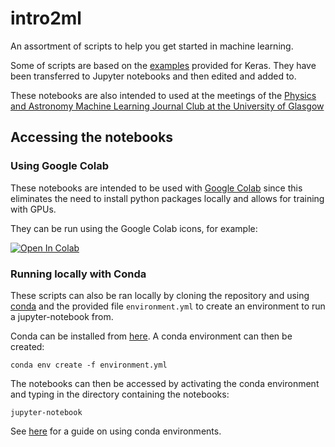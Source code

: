 # intro2ml
An assortment of scripts to help you get started in machine learning.

Some of scripts are based on the [examples](https://github.com/keras-team/keras/tree/master/examples) provided for Keras. They have been transferred to Jupyter notebooks and then edited and added to.

These notebooks are also intended to used at the meetings of the [Physics and Astronomy Machine Learning Journal Club at the University of Glasgow](https://phas-ml.github.io/)


## Accessing the notebooks

### Using Google Colab

These notebooks are intended to be used with [Google Colab](https://colab.research.google.com/) since this eliminates the need to install python packages locally and allows for training with GPUs.

They can be run using the Google Colab icons, for example:

[![Open In Colab](https://colab.research.google.com/assets/colab-badge.svg)](https://github.com/mj-will/intro2ml/blob/master/classification-MLP.ipynb)

### Running locally with Conda

These scripts can also be ran locally by cloning the repository and using [conda](https://docs.conda.io/en/latest/miniconda.html) and the provided file `environment.yml` to create an environment to run a jupyter-notebook from.

Conda can be installed from [here](https://docs.conda.io/en/latest/miniconda.html). A conda environment can then be created:

```
conda env create -f environment.yml
```

The notebooks can then be accessed by activating the conda environment and typing in the directory containing the notebooks:

```
jupyter-notebook
```

See [here](https://docs.conda.io/projects/conda/en/latest/user-guide/tasks/manage-environments.html) for a guide on using conda environments.
